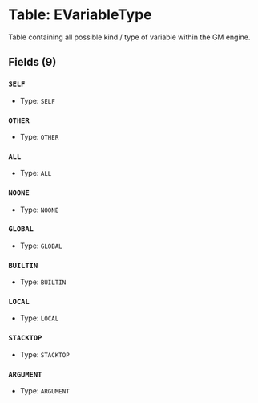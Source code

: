 # Table: EVariableType

Table containing all possible kind / type of variable within the GM engine.

## Fields (9)

### `SELF`

- Type: `SELF`

### `OTHER`

- Type: `OTHER`

### `ALL`

- Type: `ALL`

### `NOONE`

- Type: `NOONE`

### `GLOBAL`

- Type: `GLOBAL`

### `BUILTIN`

- Type: `BUILTIN`

### `LOCAL`

- Type: `LOCAL`

### `STACKTOP`

- Type: `STACKTOP`

### `ARGUMENT`

- Type: `ARGUMENT`

